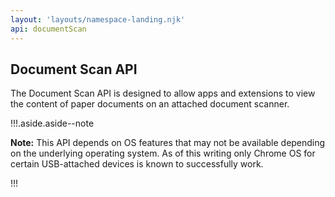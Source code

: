 ```yaml
---
layout: 'layouts/namespace-landing.njk'
api: documentScan
---
```


## Document Scan API

The Document Scan API is designed to allow apps and extensions to view the
content of paper documents on an attached document scanner.

!!!.aside.aside--note

**Note:** This API depends on OS features that may not be available depending
on the underlying operating system. As of this writing only Chrome OS for
certain USB-attached devices is known to successfully work.

!!!